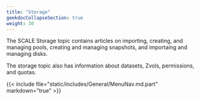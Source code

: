 ```yaml
---
title: "Storage"
geekdocCollapseSection: true
weight: 30
---
```


The SCALE Storage topic contains articles on importing, creating, and managing pools, creating and managing snapshots, and importaing and managing disks. 

The storage topic also has information about datasets, Zvols, permissions, and quotas.

{{< include file="static/includes/General/MenuNav.md.part" markdown="true" >}}
